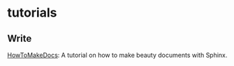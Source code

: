 # tutorials

## Write

[HowToMakeDocs](https://howtomakedocs.readthedocs.io/en/latest/): A tutorial on how to make beauty documents with Sphinx.


